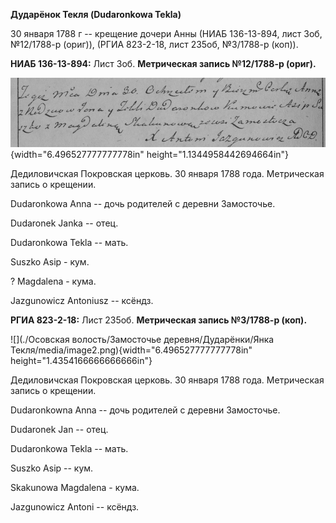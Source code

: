 **Дударёнок Текля (Dudaronkowa Tekla)**

30 января 1788 г -- крещение дочери Анны (НИАБ 136-13-894, лист 3об,
№12/1788-р (ориг)), (РГИА 823-2-18, лист 235об, №3/1788-р (коп)).

**НИАБ 136-13-894:** Лист 3об. **Метрическая запись №12/1788-р (ориг).**

![](./media/e9d3fbad7393c9e0833fe3d950d4c8a53dd44139.png){width="6.496527777777778in"
height="1.1344958442694664in"}

Дедиловичская Покровская церковь. 30 января 1788 года. Метрическая
запись о крещении.

Dudaronkowa Anna -- дочь родителей с деревни Замосточье.

Dudaronek Janka -- отец.

Dudaronkowa Tekla -- мать.

Suszko Asip - кум.

? Magdalena - кума.

Jazgunowicz Antoniusz -- ксёндз.

**РГИА 823-2-18:** Лист 235об. **Метрическая запись №3/1788-р (коп).**

![](./Осовская волость/Замосточье деревня/Дударёнки/Янка Текля/media/image2.png){width="6.496527777777778in"
height="1.4354166666666666in"}

Дедиловичская Покровская церковь. 30 января 1788 года. Метрическая
запись о крещении.

Dudaronkowna Anna -- дочь родителей с деревни Замосточье.

Dudaronek Jan -- отец.

Dudaronkowa Tekla -- мать.

Suszko Asip -- кум.

Skakunowa Magdalena - кума.

Jazgunowicz Antoni -- ксёндз.
